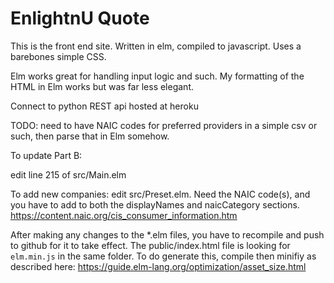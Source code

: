 # EnlightnU Quote

This is the front end site. Written in elm, compiled to javascript. Uses a barebones simple CSS.

Elm works great for handling input logic and such. My formatting of the HTML in Elm works but was far less elegant.

Connect to python REST api hosted at heroku

TODO: need to have NAIC codes for preferred providers in a simple csv or such, then parse that in Elm somehow.

To update Part B:

edit line 215 of src/Main.elm

To add new companies:
edit src/Preset.elm. Need the NAIC code(s), and you have to add to both the displayNames and
naicCategory sections.
https://content.naic.org/cis_consumer_information.htm

After making any changes to the *.elm files, you have to recompile and push to github for it to take effect. The public/index.html file is looking for `elm.min.js` in the same folder. To do generate this, compile then minifiy as described here:
https://guide.elm-lang.org/optimization/asset_size.html



